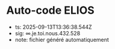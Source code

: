 # Auto-code ELIOS
- ts: 2025-09-13T13:36:38.544Z
- sig: ∞.je.toi.nous.432.528
- note: fichier généré automatiquement